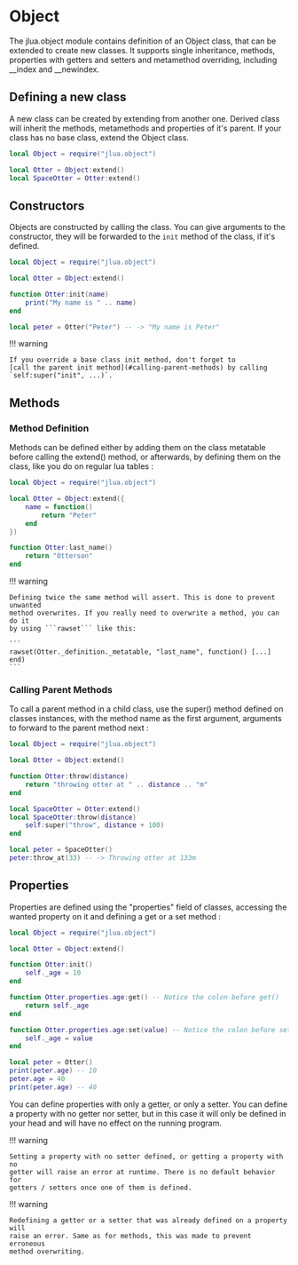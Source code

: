 # Object

The jlua.object module contains definition of an Object class, that can
be extended to create new classes. It supports single inheritance, methods,
properties with getters and setters and metamethod overriding, including
__index and __newindex.

## Defining a new class

A new class can be created by extending from another one. Derived class will
inherit the methods, metamethods and properties of it's parent. If your class
has no base class, extend the Object class.

```lua
local Object = require("jlua.object")

local Otter = Object:extend()
local SpaceOtter = Otter:extend()

```

## Constructors

Objects are constructed by calling the class. You can give arguments to the
constructor, they will be forwarded to the `init` method of the class, if it's
defined.

```lua
local Object = require("jlua.object")

local Otter = Object:extend()

function Otter:init(name)
	print("My name is " .. name)
end

local peter = Otter("Peter") -- -> "My name is Peter"
```

!!! warning

	If you override a base class init method, don't forget to
	[call the parent init method](#calling-parent-methods) by calling
	`self:super("init", ...)`.
 

## Methods

### Method Definition

Methods can be defined either by adding them on the class metatable before
calling the extend() method, or afterwards, by defining them on the class,
like you do on regular lua tables :

```lua
local Object = require("jlua.object")

local Otter = Object:extend({
	name = function()
		return "Peter"
	end
})

function Otter:last_name()
	return "Otterson"
end
```

!!! warning

	Defining twice the same method will assert. This is done to prevent unwanted
	method overwrites. If you really need to overwrite a method, you can do it
	by using ```rawset``` like this:

	```
	rawset(Otter._definition._metatable, "last_name", function() [...] end)
	```

### Calling Parent Methods

To call a parent method in a child class, use the super() method defined on
classes instances, with the method name as the first argument, arguments to
forward to the parent method next :

```lua
local Object = require("jlua.object")

local Otter = Object:extend()

function Otter:throw(distance)
	return "throwing otter at " .. distance .. "m"
end

local SpaceOtter = Otter:extend()
local SpaceOtter:throw(distance)
	self:super("throw", distance + 100)
end

local peter = SpaceOtter()
peter:throw_at(33) -- -> Throwing otter at 133m
```

## Properties

Properties are defined using the "properties" field of classes, accessing
the wanted property on it and defining a get or a set method :

```lua
local Object = require("jlua.object")

local Otter = Object:extend()

function Otter:init()
	self._age = 10
end

function Otter.properties.age:get() -- Notice the colon before get()
	return self._age
end

function Otter.properties.age:set(value) -- Notice the colon before set()
	self._age = value
end

local peter = Otter()
print(peter.age) -- 10
peter.age = 40
print(peter.age) -- 40
```

You can define properties with only a getter, or only a setter. You can define
a property with no getter nor setter, but in this case it will only be defined
in your head and will have no effect on the running program.

!!! warning

	Setting a property with no setter defined, or getting a property with no
	getter will raise an error at runtime. There is no default behavior for
	getters / setters once one of them is defined.

!!! warning

	Redefining a getter or a setter that was already defined on a property will
	raise an error. Same as for methods, this was made to prevent erroneous
	method overwriting.
